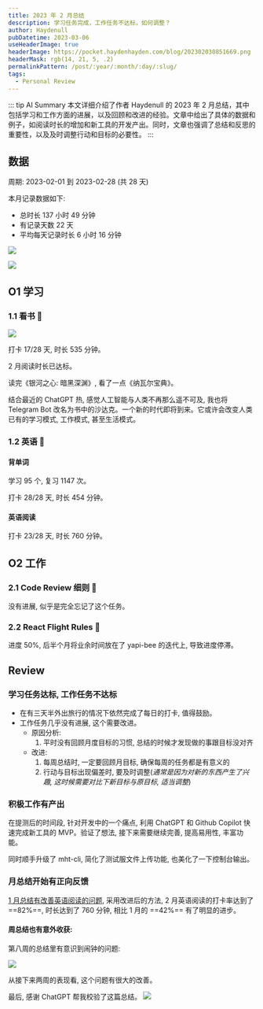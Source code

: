 ```yaml
---
title: 2023 年 2 月总结
description: 学习任务完成，工作任务不达标，如何调整？
author: Haydenull
pubDatetime: 2023-03-06
useHeaderImage: true
headerImage: https://pocket.haydenhayden.com/blog/202302030851669.png
headerMask: rgb(14, 21, 5, .2)
permalinkPattern: /post/:year/:month/:day/:slug/
tags:
  - Personal Review
---
```


::: tip AI Summary
本文详细介绍了作者 Haydenull 的 2023 年 2 月总结，其中包括学习和工作方面的进展，以及回顾和改进的经验。文章中给出了具体的数据和例子，如阅读时长的增加和新工具的开发产出。同时，文章也强调了总结和反思的重要性，以及及时调整行动和目标的必要性。
:::

## 数据

周期: 2023-02-01 到 2023-02-28 (共 28 天)

本月记录数据如下:

- 总时长 137 小时 49 分钟
- 有记录天数 22 天
- 平均每天记录时长 6 小时 16 分钟

![](https://pocket.haydenhayden.com/blog/202303061135524.png?x-oss-process=image/resize,w_300,m_lfit)

![](https://pocket.haydenhayden.com/blog/202303061133679.png)

## O1 学习

### 1.1 看书 🌈

![](https://pocket.haydenhayden.com/blog/202303061308326.jpg?x-oss-process=image/resize,w_300,m_lfit)

打卡 17/28 天, 时长 535 分钟。

2 月阅读时长已达标。

读完《银河之心: 暗黑深渊》, 看了一点《纳瓦尔宝典》。

结合最近的 ChatGPT 热, 感觉人工智能与人类不再那么遥不可及, 我也将 Telegram Bot 改名为书中的沙达克。一个新的时代即将到来。它或许会改变人类已有的学习模式, 工作模式, 甚至生活模式。

### 1.2 英语 🌈

#### 背单词

学习 95 个, 复习 1147 次。

打卡 28/28 天, 时长 454 分钟。

#### 英语阅读

打卡 23/28 天, 时长 760 分钟。

## O2 工作

### 2.1 Code Review 细则 🚨

没有进展, 似乎是完全忘记了这个任务。

### 2.2 React Flight Rules 🚨

进度 50%, 后半个月将业余时间放在了 yapi-bee 的迭代上, 导致进度停滞。

## Review

### 学习任务达标, 工作任务不达标

- 在有三天半外出旅行的情况下依然完成了每日的打卡, 值得鼓励。
- 工作任务几乎没有进展, 这个需要改进。
  - 原因分析:
    1. 平时没有回顾月度目标的习惯, 总结的时候才发现做的事跟目标没对齐
  - 改进:
    1. 每周总结时, 一定要回顾月目标, 确保每周的任务都是有意义的
    2. 行动与目标出现偏差时, 要及时调整(_通常是因为对新的东西产生了兴趣, 这时候需要对比下新目标与原目标, 适当调整_)

### 积极工作有产出

在提测后的时间段, 针对开发中的一个痛点, 利用 ChatGPT 和 Github Copilot 快速完成新工具的 MVP。验证了想法, 接下来需要继续完善, 提高易用性, 丰富功能。

同时顺手升级了 mht-cli, 简化了测试服文件上传功能, 也美化了一下控制台输出。

### 月总结开始有正向反馈

[1 月总结有改善英语阅读的问题](/post/2023/02/03/month-review/#英语阅读需要改进), 采用改进后的方法, 2 月英语阅读的打卡率达到了 ==82%==, 时长达到了 760 分钟, 相比 1 月的 ==42%== 有了明显的进步。

#### 周总结也有意外收获:

第八周的总结里有意识到闹钟的问题:

![](https://pocket.haydenhayden.com/blog/202303061350318.png)

从接下来两周的表现看, 这个问题有很大的改善。

最后, 感谢 ChatGPT 帮我校验了这篇总结。
![](https://pocket.haydenhayden.com/blog/202303061436688.png)
